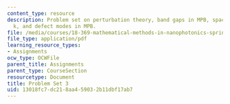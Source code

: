 ```yaml
---
content_type: resource
description: Problem set on perturbation theory, band gaps in MPB, space group of
  k, and defect modes in MPB.
file: /media/courses/18-369-mathematical-methods-in-nanophotonics-spring-2008/13018fc7dc218aa459032b11dbf17ab7_pset3.pdf
file_type: application/pdf
learning_resource_types:
- Assignments
ocw_type: OCWFile
parent_title: Assignments
parent_type: CourseSection
resourcetype: Document
title: Problem Set 3
uid: 13018fc7-dc21-8aa4-5903-2b11dbf17ab7
---
```

